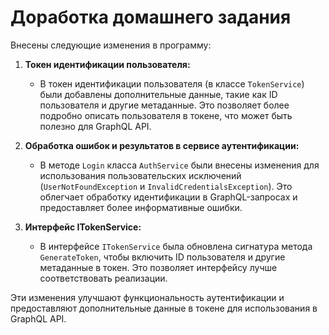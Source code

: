 

# Доработка домашнего задания 

Внесены следующие изменения в программу:

1. **Токен идентификации пользователя:**
   - В токен идентификации пользователя (в классе `TokenService`) были добавлены дополнительные данные, такие как ID пользователя и другие метаданные. Это позволяет более подробно описать пользователя в токене, что может быть полезно для GraphQL API.

2. **Обработка ошибок и результатов в сервисе аутентификации:**
   - В методе `Login` класса `AuthService` были внесены изменения для использования пользовательских исключений (`UserNotFoundException` и `InvalidCredentialsException`). Это облегчает обработку идентификации в GraphQL-запросах и предоставляет более информативные ошибки.

3. **Интерфейс ITokenService:**
   - В интерфейсе `ITokenService` была обновлена сигнатура метода `GenerateToken`, чтобы включить ID пользователя и другие метаданные в токен. Это позволяет интерфейсу лучше соответствовать реализации.

Эти изменения улучшают функциональность аутентификации и предоставляют дополнительные данные в токене для использования в GraphQL API. 
